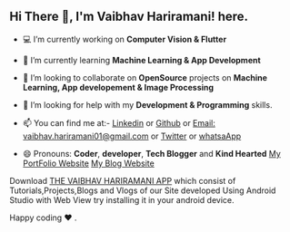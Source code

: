 ## Hi There 👋, I'm **Vaibhav Hariramani!** here. 
- 💻 I’m currently working on **Computer Vision & Flutter**

- 📖 I’m currently learning **Machine Learning & App Development**

- 👯 I’m looking to collaborate on **OpenSource** projects on **Machine Learning, App developement & Image Processing**

- 🤔 I’m looking for help with my **Development & Programming** skills.

- 📫 You can find me at:- [Linkedin](https://www.linkedin.com/in/vaibhav-hariramani-087488186/) or [Github](https://github.com/vaibhavhariaramani) or [Email: vaibhav.hariramani01@gmail.com](mailto:vaibhav.hariramani01@gmail.com) or <a href="https://twitter.com/vaibhavhariram2">Twitter</a>  or [whatsaApp](wa.me/+917790991077)

- 😄 Pronouns: **Coder**, **developer**, **Tech Blogger** and **Kind Hearted**
[My PortFolio Website](https://vaibhavhariaramani.github.io/)
[My Blog Website](https://sites.google.com/view/geeky-traveller/home)

Download [THE VAIBHAV HARIRAMANI APP](https://github.com/vaibhavhariaramani/The-Vaibhav-Hariramani-App/raw/master/vaibhav%20hariramani%20app.apk) which consist of Tutorials,Projects,Blogs and Vlogs of our Site developed Using Android Studio with Web View try installing it in your android device.

Happy coding ❤️ .
